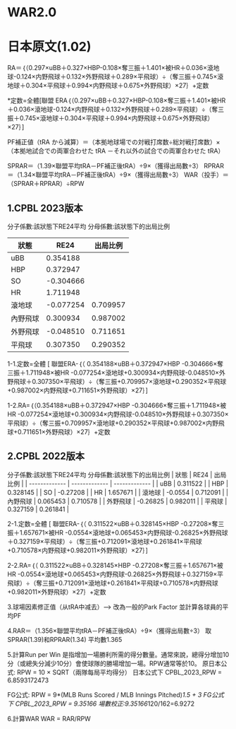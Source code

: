 # WAR2.0
# 日本原文(1.02)
RA＝｛（0.297×uBB＋0.327×HBP-0.108×奪三振＋1.401×被HR＋0.036×滾地球-0.124×内野飛球＋0.132×外野飛球＋0.289×平飛球）÷（奪三振＋0.745×滾地球＋0.304×平飛球＋0.994×内野飛球＋0.675×外野飛球）×27｝+定数

*定数=全體[聯盟 ERA｛（0.297×uBB＋0.327×HBP-0.108×奪三振＋1.401×被HR＋0.036×滾地球-0.124×内野飛球＋0.132×外野飛球＋0.289×平飛球）÷（奪三振＋0.745×滾地球＋0.304×平飛球＋0.994×内野飛球＋0.675×外野飛球）×27｝]

PF補正値（tRA から減算）＝（本拠地球場での対戦打席数÷総対戦打席数）×（本拠地試合での両軍合わせた tRA －それ以外の試合での両軍合わせた tRA）

SPRAR＝（1.39×聯盟平均tRA－PF補正後tRA）÷9×（獲得出局數÷3）
RPRAR＝（1.34×聯盟平均tRA－PF補正後tRA）÷9×（獲得出局數÷3）
WAR（投手）＝（SPRAR＋RPRAR）÷RPW

## 1.CPBL 2023版本
分子係數:該狀態下RE24平均
分母係數:該狀態下的出局比例


| 狀態 | RE24 | 出局比例 |
| ------------- | ------------- | ------------- |
| uBB | 0.354188 |
| HBP | 0.372947 |
| SO | -0.304666 |
| HR | 1.711948 |
| 滾地球 | -0.077254 | 0.709957 |
| 內野飛球 | 0.300934 | 0.987002 |
| 外野飛球 | -0.048510 | 0.711651 |
| 平飛球 | 0.307350 | 0.290352 |

1-1.定数=全體 [ 聯盟ERA-｛（ 0.354188×uBB＋0.372947×HBP -0.304666×奪三振＋1.711948×被HR -0.077254×滾地球+0.300934×内野飛球-0.048510×外野飛球＋0.307350×平飛球）÷（奪三振+0.709957×滾地球+0.290352×平飛球+0.987002×内野飛球+0.711651×外野飛球）×27｝]

1-2.RA=｛（0.354188×uBB＋0.372947×HBP -0.304666×奪三振＋1.711948×被HR -0.077254×滾地球+0.300934×内野飛球-0.048510×外野飛球＋0.307350×平飛球）÷（奪三振+0.709957×滾地球+0.290352×平飛球+0.987002×内野飛球+0.711651×外野飛球）×27｝+定数

## 2.CPBL 2022版本
分子係數:該狀態下RE24平均
分母係數:該狀態下的出局比例
| 狀態 | RE24 | 出局比例 |
| ------------- | ------------- | ------------- |
| uBB | 0.311522 |
| HBP | 0.328145 |
| SO | -0.27208 |
| HR | 1.657671 |
| 滾地球 | -0.0554 | 0.712091 |
| 內野飛球 | 0.065453 | 0.710578 |
| 外野飛球 | -0.26825 | 0.982011 |
| 平飛球 | 0.327159 | 0.261841 |

2-1.定数=全體 [ 聯盟ERA-｛（ 0.311522×uBB＋0.328145×HBP -0.27208×奪三振＋1.657671×被HR -0.0554×滾地球+0.065453×内野飛球-0.26825×外野飛球＋0.327159×平飛球）÷（奪三振+0.712091×滾地球+0.261841×平飛球+0.710578×内野飛球+0.982011×外野飛球）×27｝]

2-2.RA=｛（ 0.311522×uBB＋0.328145×HBP -0.27208×奪三振＋1.657671×被HR -0.0554×滾地球+0.065453×内野飛球-0.26825×外野飛球＋0.327159×平飛球）÷（奪三振+0.712091×滾地球+0.261841×平飛球+0.710578×内野飛球+0.982011×外野飛球）×27｝+定数

3.球場因素修正值（从tRA中减去）--> 改為一般的Park Factor
並計算各球員的平均PF

4.RAR＝（1.356×聯盟平均tRA－PF補正後tRA）÷9×（獲得出局數÷3）
取SPRAR(1.39)和RPRAR(1.34) 平均數1.365

5.計算Run per Win
是指增加一場勝利所需的得分數量。通常來說，總得分增加10分（或總失分減少10分）會使球隊的勝場增加一場。RPW通常等於10。
原日本公式: RPW = 10 × SQRT（兩隊每局平均得分）
日本公式下 CPBL_2023_RPW  = 6.8593172473

FG公式: RPW = 9*(MLB Runs Scored / MLB Innings Pitched)*1.5 + 3
FG公式下 CPBL_2023_RPW  = 9.35166
場數校正:9.35166*120/162=6.9272

6.計算WAR
WAR = RAR/RPW





